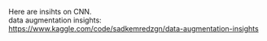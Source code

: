 Here are insihts on CNN. 
<br>
data augmentation insights: https://www.kaggle.com/code/sadkemredzgn/data-augmentation-insights
